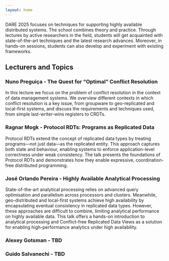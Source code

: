 ```yaml
---
layout: home
---
```


DARE 2025 focuses on techniques for supporting highly available distributed systems. 
The school combines theory and practice. 
Through lectures by active researchers in the field, 
students will get acquainted with state-of-the-art techniques and the latest research advances. 
Moreover, in hands-on sessions, students can also develop and experiment with existing frameworks.

## Lecturers and Topics

### Nuno Preguiça - The Quest for “Optimal” Conflict Resolution
In this lecture we focus on the problem of conflict resolution in the context of data management systems. We overview different contexts in which conflict resolution is a key issue, from groupware to geo-replicated and local-first systems, and discuss the requirements and techniques used, from simple last-writer-wins registers to CRDTs.

### Ragnar Mogk - Protocol RDTs: Programs as Replicated Data
Protocol RDTs extend the concept of replicated data types by treating programs—not just data—as the replicated entity. This approach captures both state and behaviour, enabling systems to enforce application-level correctness under weak consistency. The talk presents the foundations of Protocol RDTs and demonstrates how they enable expressive, coordination-free distributed programming.

### José Orlando Pereira - Highly Available Analytical Processing
State-of-the-art analytical processing relies on advanced query optimisation and parallelism across processors and clusters. Meanwhile, geo-distributed and local-first systems achieve high availability by encapsulating eventual consistency in replicated data types. However, these approaches are difficult to combine, limiting analytical performance on highly available data. This talk offers a hands-on introduction to analytical processing and Conflict-free Replicated Data Views as a solution for enabling high-performance analytics under high availability.

### Alexey Gotsman - TBD

### Guido Salvanechi - TBD
